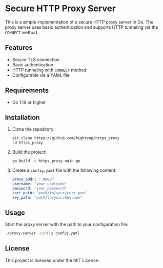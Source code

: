 # Secure HTTP Proxy Server

This is a simple implementation of a secure HTTP proxy server in Go. The proxy server uses basic authentication and supports HTTP tunneling via the `CONNECT` method.

## Features

- Secure TLS connection
- Basic authentication
- HTTP tunneling with `CONNECT` method
- Configurable via a YAML file

## Requirements

- Go 1.16 or higher

## Installation

1. Clone the repository:

    ```sh
    git clone https://github.com/hightemp/https_proxy
    cd https_proxy
    ```

2. Build the project:

    ```sh
    go build -o https_proxy main.go
    ```

3. Create a `config.yaml` file with the following content:

    ```yaml
    proxy_addr: ":8080"
    username: "your_username"
    password: "your_password"
    cert_path: "path/to/your/cert.pem"
    key_path: "path/to/your/key.pem"
    ```

## Usage

Start the proxy server with the path to your configuration file:

```sh
./proxy-server -config config.yaml
```

## License

This project is licensed under the MIT License.